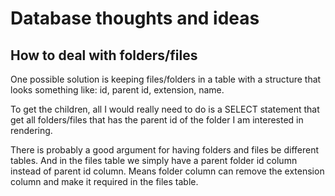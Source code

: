 # Database thoughts and ideas

## How to deal with folders/files
One possible solution is keeping files/folders in a table with a structure 
that looks something like:
id, parent id, extension, name. 

To get the children, all I would really need to do is a SELECT statement that get all folders/files 
that has the parent id of the folder I am interested in rendering.

There is probably a good argument for having folders and files be different tables. And in the files
table we simply have a parent folder id column instead of parent id column. Means folder column can remove the 
extension column and make it required in the files table.